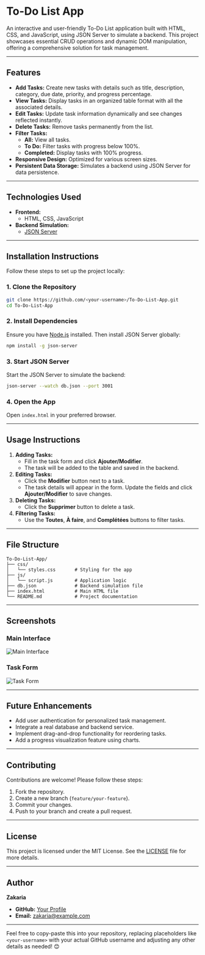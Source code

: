 # **To-Do List App**

An interactive and user-friendly To-Do List application built with HTML, CSS, and JavaScript, using JSON Server to simulate a backend. This project showcases essential CRUD operations and dynamic DOM manipulation, offering a comprehensive solution for task management.

---

## **Features**

- **Add Tasks:** Create new tasks with details such as title, description, category, due date, priority, and progress percentage.
- **View Tasks:** Display tasks in an organized table format with all the associated details.
- **Edit Tasks:** Update task information dynamically and see changes reflected instantly.
- **Delete Tasks:** Remove tasks permanently from the list.
- **Filter Tasks:** 
  - **All:** View all tasks.
  - **To Do:** Filter tasks with progress below 100%.
  - **Completed:** Display tasks with 100% progress.
- **Responsive Design:** Optimized for various screen sizes.
- **Persistent Data Storage:** Simulates a backend using JSON Server for data persistence.

---

## **Technologies Used**

- **Frontend:** 
  - HTML, CSS, JavaScript
- **Backend Simulation:** 
  - [JSON Server](https://github.com/typicode/json-server)

---

## **Installation Instructions**

Follow these steps to set up the project locally:

### **1. Clone the Repository**
```bash
git clone https://github.com/<your-username>/To-Do-List-App.git
cd To-Do-List-App
```

### **2. Install Dependencies**
Ensure you have [Node.js](https://nodejs.org/) installed. Then install JSON Server globally:
```bash
npm install -g json-server
```

### **3. Start JSON Server**
Start the JSON Server to simulate the backend:
```bash
json-server --watch db.json --port 3001
```

### **4. Open the App**
Open `index.html` in your preferred browser.

---

## **Usage Instructions**

1. **Adding Tasks:** 
   - Fill in the task form and click **Ajouter/Modifier**.
   - The task will be added to the table and saved in the backend.
2. **Editing Tasks:** 
   - Click the **Modifier** button next to a task.
   - The task details will appear in the form. Update the fields and click **Ajouter/Modifier** to save changes.
3. **Deleting Tasks:** 
   - Click the **Supprimer** button to delete a task.
4. **Filtering Tasks:** 
   - Use the **Toutes**, **À faire**, and **Complétées** buttons to filter tasks.

---

## **File Structure**

```
To-Do-List-App/
├── css/
│   └── styles.css       # Styling for the app
├── js/
│   └── script.js        # Application logic
├── db.json              # Backend simulation file
├── index.html           # Main HTML file
└── README.md            # Project documentation
```

---

## **Screenshots**

### **Main Interface**
![Main Interface](https://via.placeholder.com/800x400?text=Screenshot+1)

### **Task Form**
![Task Form](https://via.placeholder.com/800x400?text=Screenshot+2)

---

## **Future Enhancements**

- Add user authentication for personalized task management.
- Integrate a real database and backend service.
- Implement drag-and-drop functionality for reordering tasks.
- Add a progress visualization feature using charts.

---

## **Contributing**

Contributions are welcome! Please follow these steps:
1. Fork the repository.
2. Create a new branch (`feature/your-feature`).
3. Commit your changes.
4. Push to your branch and create a pull request.

---

## **License**

This project is licensed under the MIT License. See the [LICENSE](LICENSE) file for more details.

---

## **Author**

**Zakaria**  
- **GitHub:** [Your Profile](https://github.com/<your-username>)  
- **Email:** zakaria@example.com  

---

Feel free to copy-paste this into your repository, replacing placeholders like `<your-username>` with your actual GitHub username and adjusting any other details as needed! 😊
